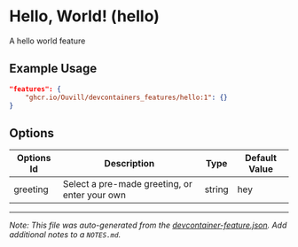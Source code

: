 
# Hello, World! (hello)

A hello world feature

## Example Usage

```json
"features": {
    "ghcr.io/Ouvill/devcontainers_features/hello:1": {}
}
```

## Options

| Options Id | Description | Type | Default Value |
|-----|-----|-----|-----|
| greeting | Select a pre-made greeting, or enter your own | string | hey |



---

_Note: This file was auto-generated from the [devcontainer-feature.json](https://github.com/Ouvill/devcontainers_features/blob/main/src/hello/devcontainer-feature.json).  Add additional notes to a `NOTES.md`._
